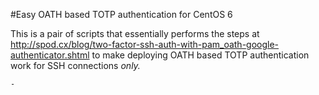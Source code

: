 #Easy OATH based TOTP authentication for CentOS 6

This is a pair of scripts that essentially performs the steps at http://spod.cx/blog/two-factor-ssh-auth-with-pam_oath-google-authenticator.shtml to make deploying OATH based TOTP authentication work for SSH connections _only._


	- 
